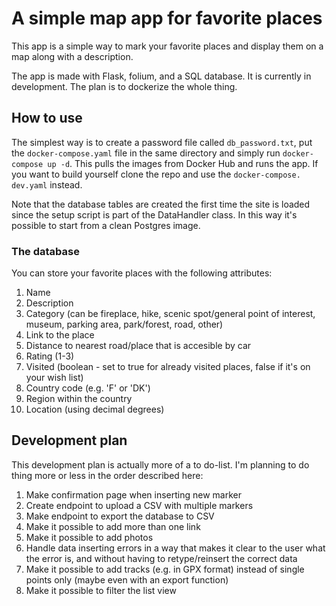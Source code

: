 # A simple map app for favorite places

This app is a simple way to mark your favorite places and display them on a map along with a description. 

The app is made with Flask, folium, and a SQL database. It is currently in development. The plan is to dockerize the whole thing. 

## How to use

The simplest way is to create a password file called `db_password.txt`, put 
the `docker-compose.yaml` file in the same directory and simply run 
`docker-compose up -d`. This pulls the images from Docker Hub and runs the 
app. If you want to build yourself clone the repo and use the `docker-compose.
dev.yaml` instead.

Note that the database tables are created the first time the site is loaded since the setup script is part of the DataHandler class. In this way it's possible to start from a clean Postgres image. 

### The database

You can store your favorite places with the following attributes:

1. Name
2. Description
3. Category (can be fireplace, hike, scenic spot/general point of interest, museum, parking area, park/forest, road, other)
4. Link to the place
5. Distance to nearest road/place that is accesible by car
6. Rating (1-3)
7. Visited (boolean - set to true for already visited places, false if it's on your wish list)
8. Country code (e.g. 'F' or 'DK')
9. Region within the country
10. Location (using decimal degrees)

## Development plan

This development plan is actually more of a to do-list. I'm planning to do thing more or less in the order described here:

1. Make confirmation page when inserting new marker
3. Create endpoint to upload a CSV with multiple markers
4. Make endpoint to export the database to CSV
6. Make it possible to add more than one link
6. Make it possible to add photos
5. Handle data inserting errors in a way that makes it clear to the user what the error is, and without having to retype/reinsert the correct data
7. Make it possible to add tracks (e.g. in GPX format) instead of single points only (maybe even with an export function)
8. Make it possible to filter the list view
